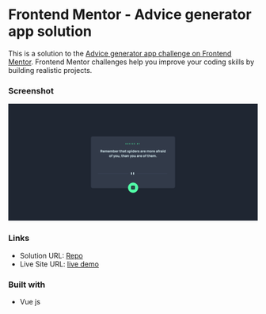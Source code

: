 # Frontend Mentor - Advice generator app solution

This is a solution to the [Advice generator app challenge on Frontend Mentor](https://www.frontendmentor.io/challenges/advice-generator-app-QdUG-13db). Frontend Mentor challenges help you improve your coding skills by building realistic projects.


### Screenshot

![](./src/assets/Screenshot.png)

### Links

- Solution URL: [Repo](https://github.com/reynoldArun/Vue---Advice-generator-app)
- Live Site URL: [live demo](https://glowing-bombolone-1c3fa4.netlify.app/)


### Built with

- Vue js
